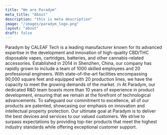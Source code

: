 ```yaml
---
title: "We are Paradym"
meta_title: "About"
description: "this is meta description"
image: "/images/paradym_logo.png"
layout: "about"
draft: false
---
```


Paradym by CALEAF Tech is a leading manufacturer known for its advanced expertise in the development and innovation of high-quality CBD/THC disposable vapes, cartridges, batteries, and other cannabis-related accessories. Established in 2014 in Shenzhen, China, our company has rapidly grown to include a team of 1000 skilled employees and 20 professional engineers. With state-of-the-art facilities encompassing 90,000 square feet and equipped with 20 production lines, we have the capacity to meet the growing demands of the market.
/n
At Paradym, our dedicated R&D team boasts more than 10 years of experience in product development, ensuring that we remain at the forefront of technological advancements. To safeguard our commitment to excellence, all of our products are patented, showcasing our emphasis on innovation and intellectual property protection.
Our ultimate goal at Paradym is to deliver the best devices and services to our valued customers. We strive to surpass expectations by providing top-tier products that meet the highest industry standards while offering exceptional customer support.

